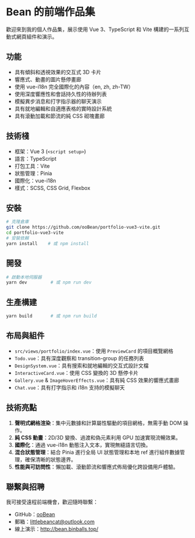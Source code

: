 # Bean 的前端作品集

歡迎來到我的個人作品集，展示使用 Vue 3、TypeScript 和 Vite 構建的一系列互動式網頁組件和演示。

## 功能
- 具有傾斜和透視效果的交互式 3D 卡片
- 響應式、動畫的圖片懸停畫廊
- 使用 vue-i18n 完全國際化的內容（en, zh, zh-TW）
- 使用深度響應性和會話持久性的待辦列表
- 模擬異步消息和打字指示器的聊天演示
- 具有就地編輯和自適應表格的實時設計系統
- 具有滾動加載和節流的純 CSS 砌塊畫廊

## 技術棧
- 框架：Vue 3 (`<script setup>`)
- 語言：TypeScript
- 打包工具：Vite
- 狀態管理：Pinia
- 國際化：vue-i18n
- 樣式：SCSS, CSS Grid, Flexbox

## 安裝
```bash
# 克隆倉庫
git clone https://github.com/ooBean/portfolio-vue3-vite.git
cd portfolio-vue3-vite
# 安裝依賴
yarn install    # 或 npm install
```

## 開發
```bash
# 啟動本地伺服器
yarn dev         # 或 npm run dev
```

## 生產構建
```bash
yarn build       # 或 npm run build
```

## 布局與組件
- `src/views/portfolio/index.vue`：使用 `PreviewCard` 的項目概覽網格
- `Todo.vue`：具有深度觀察和 transition-group 的任務列表
- `DesignSystem.vue`：具有搜索和就地編輯的交互式設計文檔
- `InteractiveCard.vue`：使用 CSS 變換的 3D 懸停卡片
- `Gallery.vue` & `ImageHoverEffects.vue`：具有純 CSS 效果的響應式畫廊
- `Chat.vue`：具有打字指示和 i18n 支持的模擬聊天

## 技術亮點
1. **聲明式網格渲染**：集中元數據和計算屬性驅動的項目網格，無需手動 DOM 操作。
2. **純 CSS 動畫**：2D/3D 變換、過渡和偽元素利用 GPU 加速實現流暢效果。
3. **國際化**：通過 vue-i18n 動態注入文本，實現無縫語言切換。
4. **混合狀態管理**：結合 Pinia 進行全局 UI 狀態管理和本地 ref 進行組件數據管理，確保清晰的狀態邊界。
5. **性能與可訪問性**：懶加載、滾動節流和響應式佈局優化跨設備用戶體驗。

## 聯繫與招聘
我可接受遠程前端機會，歡迎隨時聯繫：
- GitHub：[ooBean](https://github.com/ooBean)
- 郵箱：littlebeancat@outlook.com
 - 線上演示：http://bean.binballs.top/
